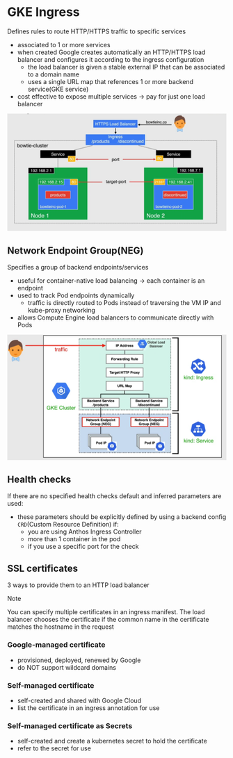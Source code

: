 # GKE Ingress

Defines rules to route HTTP/HTTPS traffic to specific services

- associated to 1 or more services
- when created Google creates automatically an HTTP/HTTPS load balancer and configures it according to the ingress configuration
  - the load balancer is given a stable external IP that can be associated to a domain name
  - uses a single URL map that references 1 or more backend service(GKE service)
- cost effective to expose multiple services -> pay for just one load balancer

![Ingress overview](ch8.6-gke-ingress.schema.png)

## Network Endpoint Group(NEG)

Specifies a group of backend endpoints/services

- useful for container-native load balancing -> each container is an endpoint
- used to track Pod endpoints dynamically
  - traffic is directly routed to Pods instead of traversing the VM IP and kube-proxy networking
- allows Compute Engine load balancers to communicate directly with Pods

![NGE](ch8.6-gke-ingress.nges.png)

## Health checks

If there are no specified health checks default and inferred parameters are used:

- these parameters should be explicitly defined by using a backend config `CRD`(Custom Resource Definition) if:
  - you are using Anthos Ingress Controller
  - more than 1 container in the pod
  - if you use a specific port for the check

## SSL certificates

3 ways to provide them to an HTTP load balancer

> [!NOTE]
> You can specify multiple certificates in an ingress manifest. The load balancer chooses the certificate if the common name in the certificate matches the hostname in the request

### Google-managed certificate

- provisioned, deployed, renewed by Google
- do NOT support wildcard domains

### Self-managed certificate

- self-created and shared with Google Cloud
- list the certificate in an ingress annotation for use

### Self-managed certificate as Secrets

- self-created and create a kubernetes secret to hold the certificate
- refer to the secret for use

